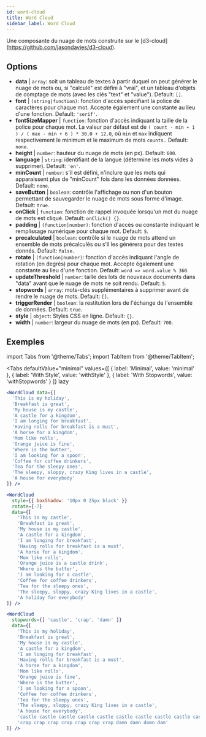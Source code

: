 ```yaml
---
id: word-cloud 
title: Word Cloud
sidebar_label: Word Cloud
---
```


Une composante du nuage de mots construite sur le [d3-cloud] (https://github.com/jasondavies/d3-cloud).

## Options

* __data__ | `array`: soit un tableau de textes à partir duquel on peut générer le nuage de mots ou, si "calculé" est défini à "vrai", et un tableau d'objets de comptage de mots (avec les clés "text" et "value"). Default: `[]`.
* __font__ | `(string|function)`: fonction d'accès spécifiant la police de caractères pour chaque mot. Accepte également une constante au lieu d'une fonction. Default: `'serif'`.
* __fontSizeMapper__ | `function`: fonction d'accès indiquant la taille de la police pour chaque mot. La valeur par défaut est de `( count - min + 1 ) / ( max - min + 6 ) * 30.0 + 12.0`, où `min` et `max` indiquent respectivement le minimum et le maximum de mots `counts`.. Default: `none`.
* __height__ | `number`: hauteur du nuage de mots (en px). Default: `600`.
* __language__ | `string`: identifiant de la langue (détermine les mots vides à supprimer). Default: `'en'`.
* __minCount__ | `number`: s'il est défini, n'inclure que les mots qui apparaissent plus de "minCount" fois dans les données données. Default: `none`.
* __saveButton__ | `boolean`: contrôle l'affichage ou non d'un bouton permettant de sauvegarder le nuage de mots sous forme d'image. Default: `true`.
* __onClick__ | `function`: fonction de rappel invoquée lorsqu'un mot du nuage de mots est cliqué. Default: `onClick() {}`.
* __padding__ | `(function|number)`: fonction d'accès ou constante indiquant le remplissage numérique pour chaque mot. Default: `5`.
* __precalculated__ | `boolean`: contrôle si le nuage de mots attend un ensemble de mots précalculés ou s'il les générera pour des textes donnés. Default: `false`.
* __rotate__ | `(function|number)`: fonction d'accès indiquant l'angle de rotation (en degrés) pour chaque mot. Accepte également une constante au lieu d'une fonction. Default: `word => word.value % 360`.
* __updateThreshold__ | `number`: taille des lots de nouveaux documents dans "data" avant que le nuage de mots ne soit rendu. Default: `5`.
* __stopwords__ | `array`: mots-clés supplémentaires à supprimer avant de rendre le nuage de mots. Default: `[]`.
* __triggerRender__ | `boolean`: la restitution lors de l'échange de l'ensemble de données. Default: `true`.
* __style__ | `object`: Styles CSS en ligne. Default: `{}`.
* __width__ | `number`: largeur du nuage de mots (en px). Default: `700`.


## Exemples

import Tabs from '@theme/Tabs';
import TabItem from '@theme/TabItem';

<Tabs
    defaultValue="minimal"
    values={[
        { label: 'Minimal', value: 'minimal' },
        { label: 'With Style', value: 'withStyle' },
        { label: 'With Stopwords', value: 'withStopwords' }
    ]}
    lazy
>

<TabItem value="minimal">

```jsx live
<WordCloud data={[
  'This is my holiday', 
  'Breakfast is great', 
  'My house is my castle', 
  'A castle for a kingdom', 
  'I am longing for breakfast',
  'Having rolls for breakfast is a must',
  'A horse for a kingdom',
  'Mom like rolls',
  'Orange juice is fine',
  'Where is the butter',
  'I am looking for a spoon',
  'Coffee for coffee drinkers',
  'Tea for the sleepy ones',
  'The sleepy, sloppy, crazy King lives in a castle',
  'A house for everybody'
]} />
```
</TabItem>

<TabItem value="withStyle">

```jsx live
<WordCloud 
  style={{ boxShadow: '10px 0 25px black' }}
  rotate={-7}
  data={[
    'This is my castle', 
    'Breakfast is great', 
    'My house is my castle', 
    'A castle for a kingdom', 
    'I am longing for breakfast',
    'Having rolls for breakfast is a must',
    'A horse for a kingdom',
    'Mom like rolls',
    'Orange juice is a castle drink',
    'Where is the butter',
    'I am looking for a castle',
    'Coffee for coffee drinkers',
    'Tea for the sleepy ones',
    'The sleepy, sloppy, crazy King lives in a castle',
    'A holiday for everybody'
]} />
```
</TabItem>

<TabItem value="withStopwords">

```jsx live
<WordCloud 
  stopwords={[ 'castle', 'crap', 'damn' ]}
  data={[
    'This is my holiday', 
    'Breakfast is great', 
    'My house is my castle', 
    'A castle for a kingdom', 
    'I am longing for breakfast',
    'Having rolls for breakfast is a must',
    'A horse for a kingdom',
    'Mom like rolls',
    'Orange juice is fine',
    'Where is the butter',
    'I am looking for a spoon',
    'Coffee for coffee drinkers',
    'Tea for the sleepy ones',
    'The sleepy, sloppy, crazy King lives in a castle',
    'A house for everybody',
    'castle castle castle castle castle castle castle castle castle castle',
    'crap crap crap crap crap crap crap damn damn damn dam'
]} />
```

</TabItem>

</Tabs>
